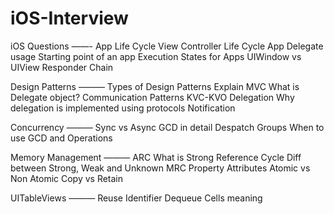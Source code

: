 # iOS-Interview

iOS Questions
——-
App Life Cycle
View Controller Life Cycle
App Delegate usage
Starting point of an app
Execution States for Apps
UIWindow vs UIView
Responder Chain


Design Patterns
———
Types of Design Patterns
Explain MVC
What is Delegate object?
Communication Patterns
KVC-KVO
Delegation 
Why delegation is implemented using protocols
Notification


Concurrency
———
Sync vs Async
GCD in detail
Despatch Groups
When to use GCD and Operations

Memory Management
———
ARC
What is Strong Reference Cycle
Diff between Strong, Weak and Unknown
MRC
Property Attributes
Atomic vs Non Atomic
Copy vs Retain

UITableViews
———
Reuse Identifier
Dequeue Cells meaning
